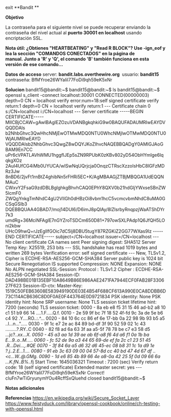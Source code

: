 exit
**Bandit **

**Objetivo**

La contraseña para el siguiente nivel se puede recuperar enviando la contraseña del nivel actual al **puerto 30001 en localhost** usando encriptación SSL.

**Nota útil: ¿Obtienes "HEARTBEATING" y "Read R BLOCK"? Use -ign_eof y lea la sección "COMANDOS CONECTADOS" en la página de manual. Junto a 'R' y 'Q', el comando 'B' también funciona en esta versión de ese comando...**

**Datos de acceso**
server: **bandit.labs.overthewire.org** 
usuario: **bandit15**
contraseña: BfMYroe26WYalil77FoDi9qh59eK5xNr

**Solucion**
bandit15@bandit:~$ bandit15@bandit:~$ ls                                                                       bandit15@bandit:~$ openssl s_client -connect localhost:30001                                                   CONNECTED(00000003)                                                                                            depth=0 CN = localhost                                                                                         verify error:num=18:self signed certificate                                                                    verify return:1                                                                                                depth=0 CN = localhost                                                                                         verify return:1                                                                                                ---                                                                                                            Certificate chain                                                                                               0 s:/CN=localhost                                                                                                i:/CN=localhost                                                                                             ---                                                                                                            Server certificate                                                                                             -----BEGIN CERTIFICATE-----                                                                                    MIICBjCCAW+gAwIBAgIEZOzuVDANBgkqhkiG9w0BAQUFADAUMRIwEAYDVQQDDAls                                               b2NhbGhvc3QwHhcNMjEwOTMwMDQ0NTU0WhcNMjIwOTMwMDQ0NTU0WjAUMRIwEAYD                                               VQQDDAlsb2NhbGhvc3QwgZ8wDQYJKoZIhvcNAQEBBQADgY0AMIGJAoGBAM9En7CC                                               uPr6cVPATLAVhWMU1hggfIJEp5sZN9RPUbK0zKBv802yD54ObHYmIge6lqqkgXOz                                               2AuI4UfCG4iMb0UYUCA/wISwNqUQrjcja0OnqzCTRscXzzoIsHbC8lGFzMDRz3Jw                                               8nBD6/2jvFt1rnBtZ4ghibNn5rFHRi5EC+K/AgMBAAGjZTBjMBQGA1UdEQQNMAuC                                               CWxvY2FsaG9zdDBLBglghkgBhvhCAQ0EPhY8QXV0b21hdGljYWxseSBnZW5lcmF0                                               ZWQgYnkgTmNhdC4gU2VlIGh0dHBzOi8vbm1hcC5vcmcvbmNhdC8uMA0GCSqGSIb3                                               DQEBBQUAA4GBAD7/moj14DUI6/D6imJ8pQlAy/8lZlsrbyRnqpzjWaATShDYr7k3                                               umdRg+36MciNFAglE7nGYZroTSDCm650D81+797owSXLPAdp1Q6JfQH5LOni2kbw                                               UHcO9hwQ+rJzEgIlfGOic7dC5lj8DBU5tugY87RZGKiZ2GG77WXas9Iz                                                       -----END CERTIFICATE-----                                                                                      subject=/CN=localhost                                                                                          issuer=/CN=localhost                                                                                           ---                                                                                                            No client certificate CA names sent                                                                            Peer signing digest: SHA512                                                                                    Server Temp Key: X25519, 253 bits                                                                              ---                                                                                                            SSL handshake has read 1019 bytes and written 269 bytes                                                        Verification error: self signed certificate                                                                    ---                                                                                                            New, TLSv1.2, Cipher is ECDHE-RSA-AES256-GCM-SHA384                                                            Server public key is 1024 bit                                                                                  Secure Renegotiation IS supported                                                                              Compression: NONE                                                                                              Expansion: NONE                                                                                                No ALPN negotiated                                                                                             SSL-Session:                                                                                                       Protocol  : TLSv1.2                                                                                            Cipher    : ECDHE-RSA-AES256-GCM-SHA384                                                                        Session-ID: DAD498BE01B135EBF10A8649B86E986AAE2471FA7944ECF0FAB28F330627F623                                   Session-ID-ctx:                                                                                                Master-Key: 1519C50FEB63608E583949190DE03E4B54F688CF613A990E0CA8DDBB6D73C114ACB636C8D0F0AE0F443764E0D9721834                                                                                                                  PSK identity: None                                                                                             PSK identity hint: None                                                                                        SRP username: None                                                                                             TLS session ticket lifetime hint: 7200 (seconds)                                                               TLS session ticket:                                                                                            0000 - 8a eb e8 f5 31 15 46 ad-b2 a8 10 c1 51 b9 66 14   ....1.F.....Q.f.                                      0010 - 2e 59 9f bc 7f 18 52 4f-fd 9c 3a de 5e b6 c4 92   .Y....RO..:.^...                                      0020 - 84 10 6c cc 86 ef 6e 17-bb 0a 22 98 9b 93 b5 a5   ..l...n...".....                                      0030 - 9f 1c e7 2e ac 84 89 bd-df 3f 90 52 59 02 1c 43   .........?.RY..C                                      0040 - 82 f8 ad 6a 63 3f aa a5-5f 78 78 be c7 e3 58 d5   ...jc?.._xx...X.                                      0050 - 45 a3 aa 1d 39 ae ab 6f-a8 f6 4d a6 f1 0a 1b ba   E...9..o..M.....                                      0060 - fc 52 de 9a a3 44 65 69-de ef fa 2c c1 23 51 45   .R...Dei...,.#QE                                      0070 - 3f 84 6a a5 d6 32 d6 45-ec 08 b8 31 1c 1a d9 1e   ?.j..2.E...1....                                      0080 - 91 eb 3c 63 09 00 04 57-8d cc 40 bd 47 4d 67 df   ..<c...W..@.GMg.                                      0090 - 1d e6 85 4b 89 66 4e a8-0a 42 25 5f 0d 09 66 6a   ...K.fN..B%_..fj                                                                                                                                                     Start Time: 1645036321                                                                                         Timeout   : 7200 (sec)                                                                                         Verify return code: 18 (self signed certificate)                                                               Extended master secret: yes                                                                                ---                                                                                                            BfMYroe26WYalil77FoDi9qh59eK5xNr                                                                               Correct!                                                                                                       cluFn7wTiGryunymYOu4RcffSxQluehd                                                                                                                                                                                              closed                                                                                                         bandit15@bandit:~$

**Notas adicionales** 

**Referencias** 
https://en.wikipedia.org/wiki/Secure_Socket_Layer
https://www.feistyduck.com/library/openssl-cookbook/online/ch-testing-with-openssl.html

